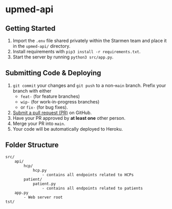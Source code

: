 # upmed-api

## Getting Started

1. Import the `.env` file shared privately within the Starmen team and place it
in the `upmed-api/` directory.
2. Install requirements with `pip3 install -r requirements.txt`.
3. Start the server by running `python3 src/app.py`.

## Submitting Code & Deploying

1. `git commit` your changes and `git push` to a non-`main` branch. Prefix your branch with either
    - `feat-` (for feature branches)
    - `wip-` (for work-in-progress branches)
    - or `fix-` (for bug fixes).
2. [Submit a pull request (PR)](https://github.com/anthonykrivonos/4156-Starmen) on GitHub.
3. Have your PR approved by **at least one** other person.
4. Merge your PR into `main`.
5. Your code will be automatically deployed to Heroku.

## Folder Structure

```
src/
    api/
        hcp/
            hcp.py
                - contains all endpoints related to HCPs
        patient/
            patient.py
                - contains all endpoints related to patients
    app.py
        - Web server root
tst/
```
